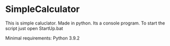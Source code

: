 # SimpleCalculator
This is simple caluclator. Made in python. 
Its a console program.
To start the script just open StartUp.bat

Minimal requirements: Python 3.9.2
